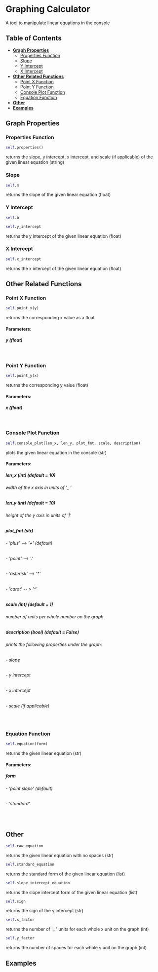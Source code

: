 # Graphing Calculator

A tool to manipulate linear equations in the console

## Table of Contents

* **[Graph Properties](https://github.com/psurge1/graphing_calculator#graph-properties)**
   * [Properties Function](https://github.com/psurge1/graphing_calculator#properties-function)
   * [Slope](https://github.com/psurge1/graphing_calculator#slope)
   * [Y Intercept](https://github.com/psurge1/graphing_calculator#y-intercept)
   * [X Intercept](https://github.com/psurge1/graphing_calculator#x-intercept)
* **[Other Related Functions](https://github.com/psurge1/graphing_calculator#other-related-functions)**
   * [Point X Function](https://github.com/psurge1/graphing_calculator#point-x-function)
   * [Point Y Function](https://github.com/psurge1/graphing_calculator#point-y-function)
   * [Console Plot Function](https://github.com/psurge1/graphing_calculator#console-plot-function)
   * [Equation Function](https://github.com/psurge1/graphing_calculator#equation-function)
* **[Other](https://github.com/psurge1/graphing_calculator#other)**
* **[Examples](https://github.com/psurge1/graphing_calculator#examples)**

## Graph Properties

### Properties Function

```python
self.properties()
```

returns the slope, y intercept, x intercept, and scale (if applicable) of the given linear equation (string)

### Slope

```python
self.m
```

returns the slope of the given linear equation (float)

### Y Intercept

```python
self.b
```

```python
self.y_intercept
```

returns the y intercept of the given linear equation (float)

### X Intercept

```python
self.x_intercept
```

returns the x intercept of the given linear equation (float)

## Other Related Functions

### Point X Function

```python
self.point_x(y)
```

returns the corresponding x value as a float

#### Parameters:

##### y (float)

‎

### Point Y Function

```python
self.point_y(x)
```

returns the corresponding y value (float)

#### Parameters:

##### x (float)

‎

### Console Plot Function

```python
self.console_plot(len_x, len_y, plot_fmt, scale, description)
```

plots the given linear equation in the console (str)

#### Parameters:

##### len_x (int) _(default = 10)_

###### width of the x axis in units of '_ '

##### len_y (int) _(default = 10)_

###### height of the y axis in units of '|'

##### plot_fmt (str)

###### - 'plus' --> '+' _(default)_
###### - 'point' --> '.'
###### - 'asterisk' --> '*'
###### - 'carot' -- > '^'

##### scale (int) _(default = 1)_

###### number of units per whole number on the graph

##### description (bool) _(default = False)_

###### prints the following properties under the graph:
###### - slope
###### - y intercept
###### - x intercept
###### - scale (if applicable)

‎

### Equation Function

```python
self.equation(form)
```

returns the given linear equation (str)

#### Parameters:

##### form 
###### - 'point slope' _(default)_
###### - 'standard'

‎

## Other

```python
self.raw_equation
```
 returns the given linear equation with no spaces (str)

```python
self.standard_equation
```
returns the standard form of the given linear equation (list)

```python
self.slope_intercept_equation
```
returns the slope intercept form of the given linear equation (list)

```python
self.sign
```
returns the sign of the y intercept (str)

```python
self.x_factor
```
 returns the number of '_ ' units for each whole x unit on the graph (int)

```python
self.y_factor
```
returns the number of spaces for each whole y unit on the graph (int)

## Examples
